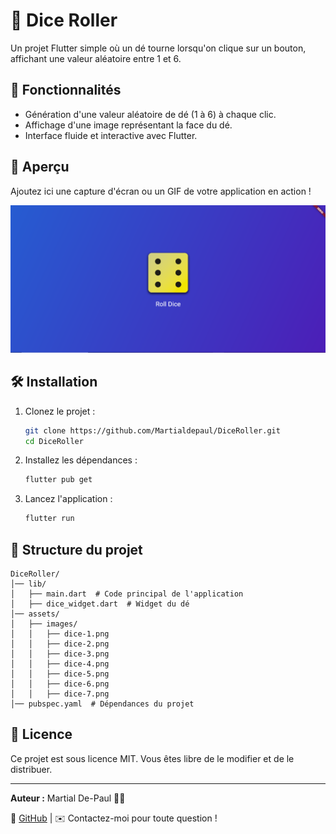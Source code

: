 # 🎲 Dice Roller

Un projet Flutter simple où un dé tourne lorsqu'on clique sur un bouton, affichant une valeur aléatoire entre 1 et 6.

## 🚀 Fonctionnalités
- Génération d'une valeur aléatoire de dé (1 à 6) à chaque clic.
- Affichage d'une image représentant la face du dé.
- Interface fluide et interactive avec Flutter.

## 📸 Aperçu
Ajoutez ici une capture d'écran ou un GIF de votre application en action !

![Aperçu de l'application](./assets/images/dice-7.png)

## 🛠️ Installation
1. Clonez le projet :
   ```sh
   git clone https://github.com/Martialdepaul/DiceRoller.git
   cd DiceRoller
   ```
2. Installez les dépendances :
   ```sh
   flutter pub get
   ```
3. Lancez l'application :
   ```sh
   flutter run
   ```

## 📂 Structure du projet
```
DiceRoller/
│── lib/
│   ├── main.dart  # Code principal de l'application
│   ├── dice_widget.dart  # Widget du dé
│── assets/
│   ├── images/
│   │   ├── dice-1.png
│   │   ├── dice-2.png
│   │   ├── dice-3.png
│   │   ├── dice-4.png
│   │   ├── dice-5.png
│   │   ├── dice-6.png
│   │   ├── dice-7.png
│── pubspec.yaml  # Dépendances du projet
```

## 📜 Licence
Ce projet est sous licence MIT. Vous êtes libre de le modifier et de le distribuer.

---
**Auteur :** Martial De-Paul 👨‍💻

📌 [GitHub](https://github.com/Martialdepaul/DiceRoller) | ✉️ Contactez-moi pour toute question !
